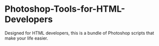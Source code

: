 # Photoshop-Tools-for-HTML-Developers
Designed for HTML developers, this is a bundle of Photoshop scripts that make your life easier.
